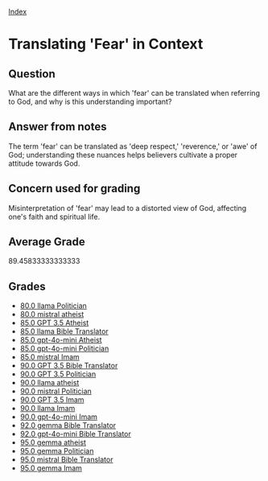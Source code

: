 
[Index](../../index.md)
# Translating 'Fear' in Context
## Question
What are the different ways in which 'fear' can be translated when referring to God, and why is this understanding important?

## Answer from notes
The term 'fear' can be translated as 'deep respect,' 'reverence,' or 'awe' of God; understanding these nuances helps believers cultivate a proper attitude towards God.

## Concern used for grading
Misinterpretation of 'fear' may lead to a distorted view of God, affecting one's faith and spiritual life.

## Average Grade
89.45833333333333

## Grades
 * [80.0 llama Politician](../answers/llama_Politician/Translating_'Fear'_in_Context.md)
 * [80.0 mistral atheist](../answers/mistral_atheist/Translating_'Fear'_in_Context.md)
 * [85.0 GPT 3.5 Atheist](../answers/GPT_3.5_Atheist/Translating_'Fear'_in_Context.md)
 * [85.0 llama Bible Translator](../answers/llama_Bible_Translator/Translating_'Fear'_in_Context.md)
 * [85.0 gpt-4o-mini Atheist](../answers/gpt-4o-mini_Atheist/Translating_'Fear'_in_Context.md)
 * [85.0 gpt-4o-mini Politician](../answers/gpt-4o-mini_Politician/Translating_'Fear'_in_Context.md)
 * [85.0 mistral Imam](../answers/mistral_Imam/Translating_'Fear'_in_Context.md)
 * [90.0 GPT 3.5 Bible Translator](../answers/GPT_3.5_Bible_Translator/Translating_'Fear'_in_Context.md)
 * [90.0 GPT 3.5 Politician](../answers/GPT_3.5_Politician/Translating_'Fear'_in_Context.md)
 * [90.0 llama atheist](../answers/llama_atheist/Translating_'Fear'_in_Context.md)
 * [90.0 mistral Politician](../answers/mistral_Politician/Translating_'Fear'_in_Context.md)
 * [90.0 GPT 3.5 Imam](../answers/GPT_3.5_Imam/Translating_'Fear'_in_Context.md)
 * [90.0 llama Imam](../answers/llama_Imam/Translating_'Fear'_in_Context.md)
 * [90.0 gpt-4o-mini Imam](../answers/gpt-4o-mini_Imam/Translating_'Fear'_in_Context.md)
 * [92.0 gemma Bible Translator](../answers/gemma_Bible_Translator/Translating_'Fear'_in_Context.md)
 * [92.0 gpt-4o-mini Bible Translator](../answers/gpt-4o-mini_Bible_Translator/Translating_'Fear'_in_Context.md)
 * [95.0 gemma atheist](../answers/gemma_atheist/Translating_'Fear'_in_Context.md)
 * [95.0 gemma Politician](../answers/gemma_Politician/Translating_'Fear'_in_Context.md)
 * [95.0 mistral Bible Translator](../answers/mistral_Bible_Translator/Translating_'Fear'_in_Context.md)
 * [95.0 gemma Imam](../answers/gemma_Imam/Translating_'Fear'_in_Context.md)
